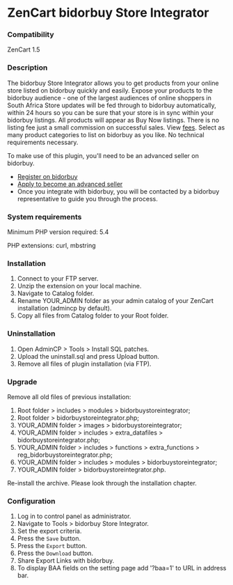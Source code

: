 # ZenCart bidorbuy Store Integrator

### Compatibility

ZenCart 1.5

### Description

The bidorbuy Store Integrator allows you to get products from your online store listed on bidorbuy quickly and easily.
Expose your products to the bidorbuy audience - one of the largest audiences of online shoppers in South Africa Store updates will be fed through to bidorbuy automatically, within 24 hours so you can be sure that your store is in sync within your bidorbuy listings. All products will appear as Buy Now listings. There is no listing fee just a small commission on successful sales. View [fees](https://support.bidorbuy.co.za/index.php?/Knowledgebase/Article/View/22/0/fee-rate-card---what-we-charge). Select as many product categories to list on bidorbuy as you like. No technical requirements necessary.

To make use of this plugin, you'll need to be an advanced seller on bidorbuy.
 * [Register on bidorbuy](https://www.bidorbuy.co.za/jsp/registration/UserRegistration.jsp?action=Modify)
 * [Apply to become an advanced seller](https://www.bidorbuy.co.za/jsp/seller/registration/UserSellersRequest.jsp)
 * Once you integrate with bidorbuy, you will be contacted by a bidorbuy representative to guide you through the process.

### System requirements

Minimum PHP version required: 5.4

PHP extensions: curl, mbstring

### Installation

1. Connect to your FTP server. 
2. Unzip the extension on your local machine.
3. Navigate to Catalog folder.
4. Rename YOUR_ADMIN folder as your admin catalog of your ZenCart installation (admincp by default).
5. Copy all files from Catalog folder to your Root folder.

### Uninstallation

1. Open AdminCP > Tools > Install SQL patches.
2. Upload the uninstall.sql and press Upload button.
3. Remove all files of plugin installation (via FTP).

### Upgrade

Remove all old files of previous installation:
1. Root folder > includes > modules > bidorbuystoreintegrator;
2. Root folder > bidorbuystoreintegrator.php;
3. YOUR_ADMIN folder > images > bidorbuystoreintegrator;
4. YOUR_ADMIN folder > includes > extra_datafiles > bidorbuystoreintegrator.php;
5. YOUR_ADMIN folder > includes > functions > extra_functions > reg_bidorbuystoreintegrator.php;
6. YOUR_ADMIN folder > includes > modules > bidorbuystoreintegrator;
5. YOUR_ADMIN folder > bidorbuystoreintegrator.php.

Re-install the archive. Please look through the installation chapter.

### Configuration

1. Log in to control panel as administrator.
2. Navigate to Tools > bidorbuy Store Integrator.
3. Set the export criteria.
4. Press the `Save` button.
5. Press the `Export` button.
6. Press the `Download` button.
7. Share Export Links with bidorbuy.
8. To display BAA fields on the setting page add '?baa=1' to URL in address bar.
